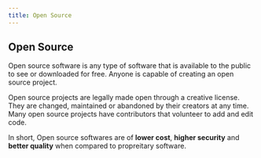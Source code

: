 ```yaml
---
title: Open Source
---
```

## Open Source

Open source software is any type of software that is available to the public to see or downloaded for free. Anyone is capable of creating an open source project.

Open source projects are legally made open through a creative license. They are changed, maintained or abandoned by their creators at any time. Many open source projects have contributors that volunteer to add and edit code.

In short, Open source softwares are of **lower cost**, **higher security** and **better quality** when compared to propreitary software.
